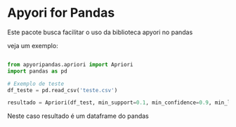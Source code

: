 # Apyori for Pandas

Este pacote busca facilitar o uso da biblioteca apyori no pandas

veja um exemplo:

```python

from apyoripandas.apriori import Apriori
import pandas as pd

# Exemplo de teste
df_teste = pd.read_csv('teste.csv')

resultado = Apriori(df_test, min_support=0.1, min_confidence=0.9, min_length=18)

```

Neste caso resultado é um dataframe do pandas